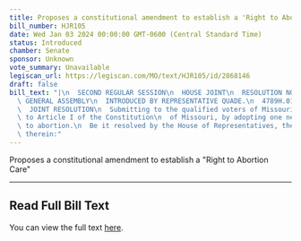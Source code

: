 ```yaml
---
title: Proposes a constitutional amendment to establish a 'Right to Abortion Care'
bill_number: HJR105
date: Wed Jan 03 2024 00:00:00 GMT-0600 (Central Standard Time)
status: Introduced
chamber: Senate
sponsor: Unknown
vote_summary: Unavailable
legiscan_url: https://legiscan.com/MO/text/HJR105/id/2868146
draft: false
bill_text: "|\n  SECOND REGULAR SESSION\n  HOUSE JOINT\n  RESOLUTION NO. 105\n  102ND\
  \ GENERAL ASSEMBLY\n  INTRODUCED BY REPRESENTATIVE QUADE.\n  4789H.01I DANARADEMANMILLER,ChiefClerk\n\
  \  JOINT RESOLUTION\n  Submitting to the qualified voters of Missouri an amendment\
  \ to Article I of the Constitution\n  of Missouri, by adopting one new section relating\
  \ to abortion.\n  Be it resolved by the House of Representatives, the Senate concurring\
  \ therein:"
---
```

Proposes a constitutional amendment to establish a "Right to Abortion Care"

---

## Read Full Bill Text

You can view the full text [here](https://legiscan.com/MO/text/HJR105/id/2868146).
